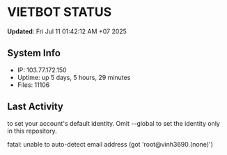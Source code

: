 # VIETBOT STATUS
**Updated**: Fri Jul 11 01:42:12 AM +07 2025

## System Info
- IP: 103.77.172.150
- Uptime: up 5 days, 5 hours, 29 minutes
- Files: 11106

## Last Activity

to set your account's default identity.
Omit --global to set the identity only in this repository.

fatal: unable to auto-detect email address (got 'root@vinh3690.(none)')
